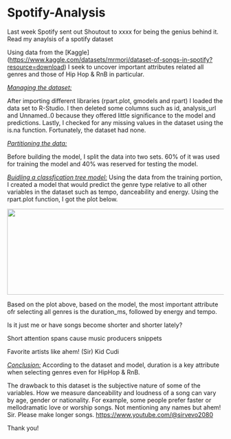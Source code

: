 # Spotify-Analysis

Last week Spotify sent out 
Shoutout to xxxx for being the genius behind it. Read my anaylsis of a spotify dataset 


Using data from the [Kaggle] (https://www.kaggle.com/datasets/mrmorj/dataset-of-songs-in-spotify?resource=download) I seek to uncover important attributes related all genres and those of Hip Hop & RnB in particular. 


<ins>*Managing the dataset:*</ins>

After importing different libraries (rpart.plot, gmodels and rpart) I loaded the data set to R-Studio. I then deleted some columns such as id, analysis_url and Unnamed..0 because they offered little significance to the model and predictions. Lastly, I checked for any missing values in the dataset using the is.na function. Fortunately, the dataset had none. 

<ins>*Partitioning the data:*</ins>

Before building the model, I split the data into two sets. 60% of it was used for training the model and 40% was reserved for testing the model. 

<ins>*Buidling a classfication tree model:*</ins>
Using the data from the training portion, I created a model that would predict the genre type relative to all other variables in the dataset such as tempo, danceability and energy. Using the rpart.plot function, I got the plot below. 


<p align="center">
  <img width="600" height="200" src="https://github.com/jackfrost68/KNN_Vs_Classification_Tree_Models_using_R/blob/536ff7e503330f7cfa47ea293802bdefd534fe81/KNN%20Variable%20Types.png">
</p>

Based on the plot above, based on the model, the most important attribute ofr selecting all genres is the duration_ms, followed by energy and tempo. 





Is it just me or have songs become shorter and shorter lately?  


Short attention spans cause music producers snippets 

Favorite artists like ahem! (Sir) Kid Cudi 

<ins>*Conclusion:*</ins>
According to the dataset and model, duration is a key attribute when selecting genres even for HipHop & RnB. 

The drawback to this dataset is the subjective nature of some of the variables. How we measure danceability and loudness of a song can vary by age, gender or nationality. For example, some people prefer faster or mellodramatic love or worship songs. Not mentioning any names but ahem! Sir. Please make longer songs. https://www.youtube.com/@sirvevo2080

Thank you! 
